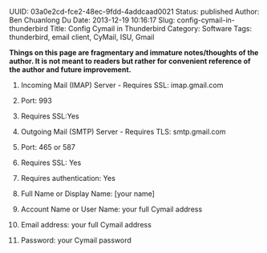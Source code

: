 UUID: 03a0e2cd-fce2-48ec-9fdd-4addcaad0021
Status: published
Author: Ben Chuanlong Du
Date: 2013-12-19 10:16:17
Slug: config-cymail-in-thunderbird
Title: Config Cymail in Thunderbird
Category: Software
Tags: thunderbird, email client, CyMail, ISU, Gmail

**Things on this page are fragmentary and immature notes/thoughts of the author. It is not meant to readers but rather for convenient reference of the author and future improvement.**
 


1. Incoming Mail (IMAP) Server - Requires SSL: imap.gmail.com

2. Port: 993

3. Requires SSL:Yes

4. Outgoing Mail (SMTP) Server - Requires TLS: smtp.gmail.com

5. Port: 465 or 587

6. Requires SSL: Yes

7. Requires authentication: Yes

8. Full Name or Display Name: [your name]

9. Account Name or User Name: your full Cymail address 

10. Email address: your full Cymail address 

11. Password: your Cymail password

